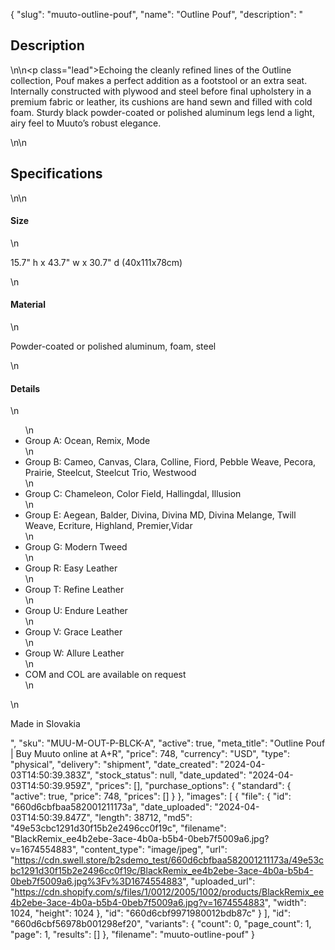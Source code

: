 {
  "slug": "muuto-outline-pouf",
  "name": "Outline Pouf",
  "description": "<h2>Description</h2>\n<!-- split -->\n<p class=\"lead\">Echoing the cleanly refined lines of the Outline collection, Pouf makes a perfect addition as a footstool or an extra seat. Internally constructed with plywood and steel before final upholstery in a premium fabric or leather, its cushions are hand sewn and filled with cold foam. Sturdy black powder-coated or polished aluminum legs lend a light, airy feel to Muuto’s robust elegance.</p>\n<!-- split -->\n<h2>Specifications</h2>\n<!-- split -->\n<h4>Size</h4>\n<p>15.7\" h x 43.7\" w x 30.7\" d (40x111x78cm)</p>\n<h4>Material</h4>\n<p>Powder-coated or polished aluminum, foam, steel</p>\n<h4>Details</h4>\n<ul>\n<li>Group A: Ocean, Remix, Mode</li>\n<li>Group B: Cameo, Canvas, Clara, Colline, Fiord, Pebble Weave, Pecora, Prairie, Steelcut, Steelcut Trio, Westwood</li>\n<li>Group C: Chameleon, Color Field, Hallingdal, Illusion</li>\n<li>Group E: Aegean, Balder, Divina, Divina MD, Divina Melange, Twill Weave, Ecriture, Highland, Premier,Vidar</li>\n<li>Group G: Modern Tweed</li>\n<li>Group R: Easy Leather</li>\n<li>Group T: Refine Leather</li>\n<li>Group U: Endure Leather</li>\n<li>Group V: Grace Leather</li>\n<li>Group W: Allure Leather</li>\n<li>COM and COL are available on request</li>\n</ul>\n<p>Made in Slovakia</p>",
  "sku": "MUU-M-OUT-P-BLCK-A",
  "active": true,
  "meta_title": "Outline Pouf | Buy Muuto online at A+R",
  "price": 748,
  "currency": "USD",
  "type": "physical",
  "delivery": "shipment",
  "date_created": "2024-04-03T14:50:39.383Z",
  "stock_status": null,
  "date_updated": "2024-04-03T14:50:39.959Z",
  "prices": [],
  "purchase_options": {
    "standard": {
      "active": true,
      "price": 748,
      "prices": []
    }
  },
  "images": [
    {
      "file": {
        "id": "660d6cbfbaa582001211173a",
        "date_uploaded": "2024-04-03T14:50:39.847Z",
        "length": 38712,
        "md5": "49e53cbc1291d30f15b2e2496cc0f19c",
        "filename": "BlackRemix_ee4b2ebe-3ace-4b0a-b5b4-0beb7f5009a6.jpg?v=1674554883",
        "content_type": "image/jpeg",
        "url": "https://cdn.swell.store/b2sdemo_test/660d6cbfbaa582001211173a/49e53cbc1291d30f15b2e2496cc0f19c/BlackRemix_ee4b2ebe-3ace-4b0a-b5b4-0beb7f5009a6.jpg%3Fv%3D1674554883",
        "uploaded_url": "https://cdn.shopify.com/s/files/1/0012/2005/1002/products/BlackRemix_ee4b2ebe-3ace-4b0a-b5b4-0beb7f5009a6.jpg?v=1674554883",
        "width": 1024,
        "height": 1024
      },
      "id": "660d6cbf9971980012bdb87c"
    }
  ],
  "id": "660d6cbf56978b001298ef20",
  "variants": {
    "count": 0,
    "page_count": 1,
    "page": 1,
    "results": []
  },
  "filename": "muuto-outline-pouf"
}